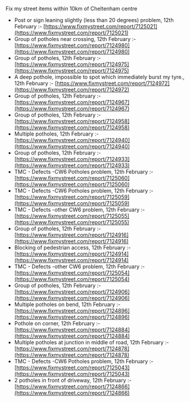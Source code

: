 Fix my street items within 10km of Cheltenham centre

<!-- fix_marker starts -->

- Post or sign leaning slightly (less than 20 degrees) problem, 12th February :- [https://www.fixmystreet.com/report/7125021](https://www.fixmystreet.com/report/7125021)
- Group of potholes near crossing, 12th February :- [https://www.fixmystreet.com/report/7124980](https://www.fixmystreet.com/report/7124980)
- Group of potholes, 12th February :- [https://www.fixmystreet.com/report/7124975](https://www.fixmystreet.com/report/7124975)
- A deep pothole, impossible to spot which immediately burst my tyre., 12th February :- [https://www.fixmystreet.com/report/7124972](https://www.fixmystreet.com/report/7124972)
- Group of potholes, 12th February :- [https://www.fixmystreet.com/report/7124967](https://www.fixmystreet.com/report/7124967)
- Group of potholes, 12th February :- [https://www.fixmystreet.com/report/7124958](https://www.fixmystreet.com/report/7124958)
- Multiple potholes, 12th February :- [https://www.fixmystreet.com/report/7124940](https://www.fixmystreet.com/report/7124940)
- Group of potholes, 12th February :- [https://www.fixmystreet.com/report/7124933](https://www.fixmystreet.com/report/7124933)
- TMC - Defects -CW6 Potholes  problem, 12th February :- [https://www.fixmystreet.com/report/7125060](https://www.fixmystreet.com/report/7125060)
- TMC - Defects -CW6 Potholes  problem, 12th February :- [https://www.fixmystreet.com/report/7125059](https://www.fixmystreet.com/report/7125059)
- TMC - Defects -other CW6 problem, 12th February :- [https://www.fixmystreet.com/report/7125055](https://www.fixmystreet.com/report/7125055)
- Group of potholes, 12th February :- [https://www.fixmystreet.com/report/7124916](https://www.fixmystreet.com/report/7124916)
- Blocking of pedestrian access, 12th February :- [https://www.fixmystreet.com/report/7124914](https://www.fixmystreet.com/report/7124914)
- TMC - Defects -other CW6 problem, 12th February :- [https://www.fixmystreet.com/report/7125054](https://www.fixmystreet.com/report/7125054)
- Group of potholes, 12th February :- [https://www.fixmystreet.com/report/7124906](https://www.fixmystreet.com/report/7124906)
- Multiple potholes on bend, 12th February :- [https://www.fixmystreet.com/report/7124896](https://www.fixmystreet.com/report/7124896)
- Pothole on corner, 12th February :- [https://www.fixmystreet.com/report/7124884](https://www.fixmystreet.com/report/7124884)
- Multiple potholes at junction in middle of road, 12th February :- [https://www.fixmystreet.com/report/7124878](https://www.fixmystreet.com/report/7124878)
- TMC - Defects -CW6 Potholes  problem, 12th February :- [https://www.fixmystreet.com/report/7125043](https://www.fixmystreet.com/report/7125043)
- 2 potholes in front of driveway, 12th February :- [https://www.fixmystreet.com/report/7124866](https://www.fixmystreet.com/report/7124866)

<!-- fix_marker ends -->
